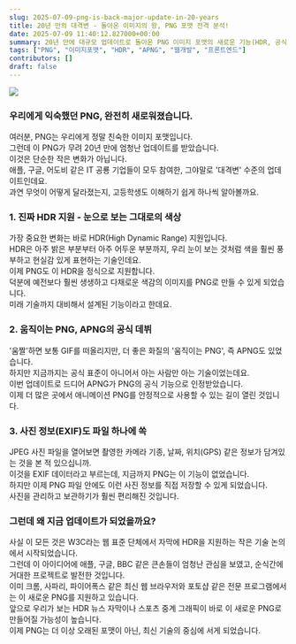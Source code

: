 ```yaml
---
slug: 2025-07-09-png-is-back-major-update-in-20-years
title: 20년 만의 대격변 - 돌아온 이미지의 왕, PNG 포맷 전격 분석!
date: 2025-07-09 11:40:12.827000+00:00
summary: 20년 만에 대규모 업데이트로 돌아온 PNG 이미지 포맷의 새로운 기능(HDR, 공식 APNG, EXIF)을 자세히 알아봅니다.
tags: ["PNG", "이미지포맷", "HDR", "APNG", "웹개발", "프론트엔드"]
contributors: []
draft: false
---
```


![](https://blogger.googleusercontent.com/img/b/R29vZ2xl/AVvXsEgSA_p2LsKmv8tlYDnUkyTxu10bcy2Y3nhMxim8mKPtlhqrGA6Bn3eO0_SOVs2y74p9wT_dH-DiL_3Hx-UISa5Fc5w8-UOd6nXZ9tz0mGQeWhiMwOm9em9n24KIfUmKX03hlqxGOaWAcLdDw8XW6c0Mlr3L8w_I61Sb0XaHPfD7wQ6LO_6QlJw08aEHS0c/s16000/pngisback.webp)

### 우리에게 익숙했던 PNG, 완전히 새로워졌습니다.

여러분, PNG는 우리에게 정말 친숙한 이미지 포맷입니다.<br />그런데 이 PNG가 무려 20년 만에 엄청난 업데이트를 받았습니다.<br />이것은 단순한 작은 변화가 아닙니다.<br />애플, 구글, 어도비 같은 IT 공룡 기업들이 모두 참여한, 그야말로 '대격변' 수준의 업데이트인데요.<br />과연 무엇이 어떻게 달라졌는지, 고등학생도 이해하기 쉽게 하나씩 알아볼까요.<br />

### 1. 진짜 HDR 지원 - 눈으로 보는 그대로의 색상

가장 중요한 변화는 바로 HDR(High Dynamic Range) 지원입니다.<br />HDR은 아주 밝은 부분부터 아주 어두운 부분까지, 우리 눈이 보는 것처럼 색을 훨씬 풍부하고 현실감 있게 표현하는 기술인데요.<br />이제 PNG도 이 HDR을 정식으로 지원합니다.<br />덕분에 예전보다 훨씬 생생하고 다채로운 색감의 이미지를 PNG로 만들 수 있게 되었습니다.<br />미래 기술까지 대비해서 설계된 기능이라고 한데요.<br />

### 2. 움직이는 PNG, APNG의 공식 데뷔

'움짤'하면 보통 GIF를 떠올리지만, 더 좋은 화질의 '움직이는 PNG', 즉 APNG도 있었습니다.<br />하지만 지금까지는 공식 표준이 아니어서 아는 사람만 아는 기술이었는데요.<br />이번 업데이트로 드디어 APNG가 PNG의 공식 기능으로 인정받았습니다.<br />이제 더 많은 곳에서 애니메이션 PNG를 안정적으로 사용할 수 있는 길이 열린 것입니다.<br />

### 3. 사진 정보(EXIF)도 파일 하나에 쏙

JPEG 사진 파일을 열어보면 촬영한 카메라 기종, 날짜, 위치(GPS) 같은 정보가 담겨있는 것을 본 적 있으십니까.<br />이것을 EXIF 데이터라고 부르는데, 지금까지 PNG는 이 기능이 없었습니다.<br />하지만 이제 PNG 파일 안에도 이런 사진 정보를 직접 저장할 수 있게 되었습니다.<br />사진을 관리하고 보관하기가 훨씬 편리해진 것입니다.<br />

### 그런데 왜 지금 업데이트가 되었을까요?

사실 이 모든 것은 W3C라는 웹 표준 단체에서 자막에 HDR을 지원하는 작은 기술 논의에서 시작되었습니다.<br />그런데 이 아이디어에 애플, 구글, BBC 같은 큰손들이 엄청난 관심을 보였고, 순식간에 거대한 프로젝트로 발전한 것입니다.<br />이미 크롬, 사파리, 파이어폭스 같은 최신 웹 브라우저와 포토샵 같은 전문 프로그램에서는 이 새로운 PNG를 지원하고 있습니다.<br />앞으로 우리가 보는 HDR 뉴스 자막이나 스포츠 중계 그래픽이 바로 이 새로운 PNG로 만들어질 가능성이 높습니다.<br />이제 PNG는 더 이상 오래된 포맷이 아닌, 최신 기술의 중심에 서게 되었습니다.<br />